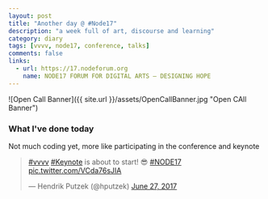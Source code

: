 ```yaml
---
layout: post
title: "Another day @ #Node17"
description: "a week full of art, discourse and learning"
category: diary
tags: [vvvv, node17, conference, talks]
comments: false
links:
  - url: https://17.nodeforum.org
    name: NODE17 FORUM FOR DIGITAL ARTS – DESIGNING HOPE
---
```

![Open Call Banner]({{ site.url }}/assets/OpenCallBanner.jpg "Open CAll Banner")

### What I've done today

Not much coding yet, more like participating in the conference and keynote

<blockquote class="twitter-tweet" data-lang="en"><p lang="en" dir="ltr"><a href="https://twitter.com/hashtag/vvvv?src=hash">#vvvv</a> <a href="https://twitter.com/hashtag/Keynote?src=hash">#Keynote</a> is about to start! 😎 <a href="https://twitter.com/hashtag/NODE17?src=hash">#NODE17</a> <a href="https://t.co/VCda76sJIA">pic.twitter.com/VCda76sJIA</a></p>&mdash; Hendrik Putzek (@hputzek) <a href="https://twitter.com/hputzek/status/879762197529939969">June 27, 2017</a></blockquote>
<script async src="//platform.twitter.com/widgets.js" charset="utf-8"></script>
